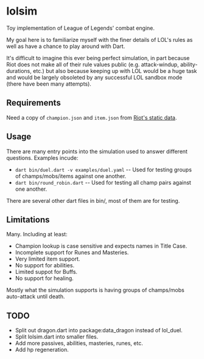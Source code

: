 # lolsim
Toy implementation of League of Legends' combat engine.

My goal here is to familiarize myself with the finer details of LOL's rules as
well as have a chance to play around with Dart.

It's difficult to imagine this ever being perfect simulation, in part because
Riot does not make all of their rule values public (e.g. attack-windup,
ability-durations, etc.) but also because keeping up with LOL would be a huge
task and would be largely obsoleted by any successful LOL sandbox mode (there
have been many attempts).

## Requirements
Need a copy of `champion.json` and `item.json` from [Riot's static data](https://developer.riotgames.com/docs/static-data).

## Usage
There are many entry points into the simulation used to answer different questions.
Examples incude:
 - `dart bin/duel.dart -v examples/duel.yaml` -- Used for testing groups of champs/mobs/items against one another.
 - `dart bin/round_robin.dart` -- Used for testing all champ pairs against one another.

There are several other dart files in bin/, most of them are for testing.

## Limitations
Many.  Including at least:
 - Champion lookup is case sensitive and expects names in Title Case.
 - Incomplete support for Runes and Masteries.
 - Very limited item support.
 - No support for abilities.
 - Limited suppot for Buffs.
 - No support for healing.

Mostly what the simulation supports is having groups of champs/mobs auto-attack until death.

## TODO
- Split out dragon.dart into package:data_dragon instead of lol_duel.
- Split lolsim.dart into smaller files.
- Add more passives, abilities, masteries, runes, etc.
- Add hp regeneration.
